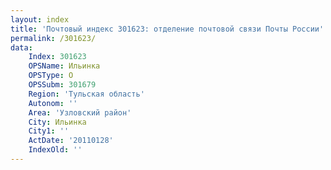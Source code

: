```yaml
---
layout: index
title: 'Почтовый индекс 301623: отделение почтовой связи Почты России'
permalink: /301623/
data:
    Index: 301623
    OPSName: Ильинка
    OPSType: О
    OPSSubm: 301679
    Region: 'Тульская область'
    Autonom: ''
    Area: 'Узловский район'
    City: Ильинка
    City1: ''
    ActDate: '20110128'
    IndexOld: ''
---
```

